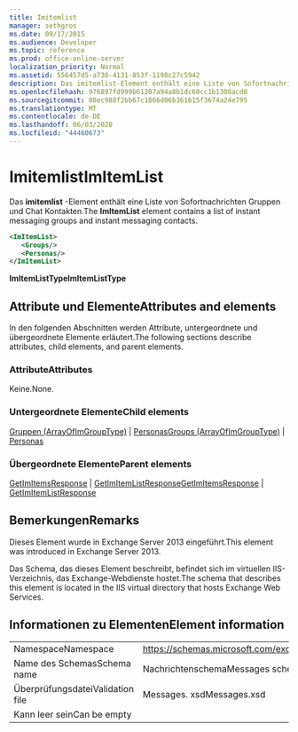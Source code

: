 ```yaml
---
title: Imitemlist
manager: sethgros
ms.date: 09/17/2015
ms.audience: Developer
ms.topic: reference
ms.prod: office-online-server
localization_priority: Normal
ms.assetid: 556457d5-a730-4131-853f-1198c27c5942
description: Das imitemlist-Element enthält eine Liste von Sofortnachrichten Gruppen und Chat Kontakten.
ms.openlocfilehash: 976897fd999b61207a94a8b1dc60cc1b1308acd8
ms.sourcegitcommit: 88ec988f2bb67c1866d06b361615f3674a24e795
ms.translationtype: MT
ms.contentlocale: de-DE
ms.lasthandoff: 06/03/2020
ms.locfileid: "44460673"
---
```

# <a name="imitemlist"></a><span data-ttu-id="dd664-103">Imitemlist</span><span class="sxs-lookup"><span data-stu-id="dd664-103">ImItemList</span></span>

<span data-ttu-id="dd664-104">Das **imitemlist** -Element enthält eine Liste von Sofortnachrichten Gruppen und Chat Kontakten.</span><span class="sxs-lookup"><span data-stu-id="dd664-104">The **ImItemList** element contains a list of instant messaging groups and instant messaging contacts.</span></span> 
  
```XML
<ImItemList>
   <Groups/>
   <Personas/>
</ImItemList>
```

 <span data-ttu-id="dd664-105">**ImItemListType**</span><span class="sxs-lookup"><span data-stu-id="dd664-105">**ImItemListType**</span></span>
## <a name="attributes-and-elements"></a><span data-ttu-id="dd664-106">Attribute und Elemente</span><span class="sxs-lookup"><span data-stu-id="dd664-106">Attributes and elements</span></span>

<span data-ttu-id="dd664-107">In den folgenden Abschnitten werden Attribute, untergeordnete und übergeordnete Elemente erläutert.</span><span class="sxs-lookup"><span data-stu-id="dd664-107">The following sections describe attributes, child elements, and parent elements.</span></span>
  
### <a name="attributes"></a><span data-ttu-id="dd664-108">Attribute</span><span class="sxs-lookup"><span data-stu-id="dd664-108">Attributes</span></span>

<span data-ttu-id="dd664-109">Keine.</span><span class="sxs-lookup"><span data-stu-id="dd664-109">None.</span></span>
  
### <a name="child-elements"></a><span data-ttu-id="dd664-110">Untergeordnete Elemente</span><span class="sxs-lookup"><span data-stu-id="dd664-110">Child elements</span></span>

<span data-ttu-id="dd664-111">[Gruppen (ArrayOfImGroupType)](groups-arrayofimgrouptype.md)  |  [Personas](personas-ex15websvcsotherref.md)</span><span class="sxs-lookup"><span data-stu-id="dd664-111">[Groups (ArrayOfImGroupType)](groups-arrayofimgrouptype.md) | [Personas](personas-ex15websvcsotherref.md)</span></span>
  
### <a name="parent-elements"></a><span data-ttu-id="dd664-112">Übergeordnete Elemente</span><span class="sxs-lookup"><span data-stu-id="dd664-112">Parent elements</span></span>

<span data-ttu-id="dd664-113">[GetImItemsResponse](getimitemsresponse.md)  |  [GetImItemListResponse](getimitemlistresponse.md)</span><span class="sxs-lookup"><span data-stu-id="dd664-113">[GetImItemsResponse](getimitemsresponse.md) | [GetImItemListResponse](getimitemlistresponse.md)</span></span>
  
## <a name="remarks"></a><span data-ttu-id="dd664-114">Bemerkungen</span><span class="sxs-lookup"><span data-stu-id="dd664-114">Remarks</span></span>

<span data-ttu-id="dd664-115">Dieses Element wurde in Exchange Server 2013 eingeführt.</span><span class="sxs-lookup"><span data-stu-id="dd664-115">This element was introduced in Exchange Server 2013.</span></span>
  
<span data-ttu-id="dd664-116">Das Schema, das dieses Element beschreibt, befindet sich im virtuellen IIS-Verzeichnis, das Exchange-Webdienste hostet.</span><span class="sxs-lookup"><span data-stu-id="dd664-116">The schema that describes this element is located in the IIS virtual directory that hosts Exchange Web Services.</span></span>
  
## <a name="element-information"></a><span data-ttu-id="dd664-117">Informationen zu Elementen</span><span class="sxs-lookup"><span data-stu-id="dd664-117">Element information</span></span>

|||
|:-----|:-----|
|<span data-ttu-id="dd664-118">Namespace</span><span class="sxs-lookup"><span data-stu-id="dd664-118">Namespace</span></span>  <br/> |https://schemas.microsoft.com/exchange/services/2006/messages  <br/> |
|<span data-ttu-id="dd664-119">Name des Schemas</span><span class="sxs-lookup"><span data-stu-id="dd664-119">Schema name</span></span>  <br/> |<span data-ttu-id="dd664-120">Nachrichtenschema</span><span class="sxs-lookup"><span data-stu-id="dd664-120">Messages schema</span></span>  <br/> |
|<span data-ttu-id="dd664-121">Überprüfungsdatei</span><span class="sxs-lookup"><span data-stu-id="dd664-121">Validation file</span></span>  <br/> |<span data-ttu-id="dd664-122">Messages. xsd</span><span class="sxs-lookup"><span data-stu-id="dd664-122">Messages.xsd</span></span>  <br/> |
|<span data-ttu-id="dd664-123">Kann leer sein</span><span class="sxs-lookup"><span data-stu-id="dd664-123">Can be empty</span></span>  <br/> ||
   

